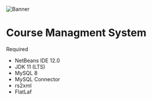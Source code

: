 ![Banner](images/banner.png)
# Course Managment System

Required
* NetBeans IDE 12.0
* JDK 11 (LTS)
* MySQL 8
* MySQL Connector
* rs2xml
* FlatLaf
